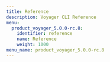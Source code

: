 ```yaml
---
title: Reference
description: Voyager CLI Reference
menu:
  product_voyager_5.0.0-rc.8:
    identifier: reference
    name: Reference
    weight: 1000
menu_name: product_voyager_5.0.0-rc.8
---
```

